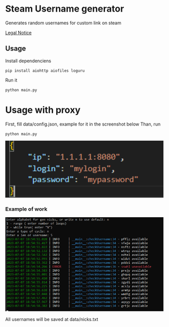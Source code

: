 #  Steam Username generator
Generates random usernames for custom link on steam

<a href="https://github.com/d3lighte/steam-usernames-generator/edit/main/LEGALNOTICE.md">Legal Notice</a>

## Usage
Install dependenciens
```
pip install aiohttp aiofiles loguru
```
Run it
```
python main.py
```

# Usage with proxy
First, fill data/config.json, example for it in the screenshot below
Than, run
```
python main.py
```
<img width="500" alt="Example." src="https://github.com/d3lighte/steam-usernames-generator/blob/main/images/example_proxy.png">

### Example of work
<img width="500" alt="Example." src="https://github.com/d3lighte/steam-usernames-generator/blob/main/images/example.png">

All usernames will be saved at data/nicks.txt
